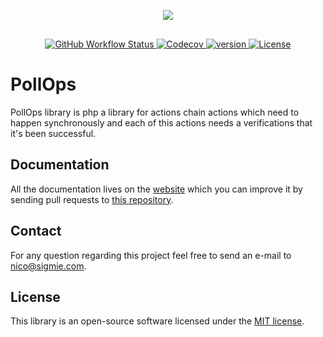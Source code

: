 <p align="center" style="padding-bottom:1rem"><img src="https://res.cloudinary.com/markos-nikolaos-orfanos/image/upload/c_scale,h_120,w_120/v1586943534/Sigmie/black-transparent_i6bbix.png"></p>

<p align="center">
<a href="https://github.com/sigmie/cli/actions?query=workflow%3ABuild">
<img alt="GitHub Workflow Status" src="https://img.shields.io/github/workflow/status/sigmie/poll-ops/Build">
</a>

<a href="https://codecov.io/gh/sigmie/poll-ops">
  <img alt="Codecov" src="https://img.shields.io/codecov/c/github/sigmie/poll-ops">
</a>

<a href="https://packagist.org/packages/sigmie/poll-ops">
  <img src="https://img.shields.io/packagist/v/sigmie/poll-ops" alt="version"/>
</a>

<a href="https://packagist.org/packages/sigmie/poll-ops">
  <img src="https://img.shields.io/badge/License-MIT-blue.svg" alt="License"/>
</a>

</p>

# PollOps

PollOps library is php a library for actions chain actions which need to happen synchronously and each of this actions needs a verifications that it's been successful.

## Documentation
All the documentation lives on the [website](https://docs.sigmie.com/pollops) which you can improve it by sending pull requests to [this repository](https://github.com/sigmie/docs).

## Contact
 For any question regarding this project feel free to send an e-mail to nico@sigmie.com.

## License
This library is an open-source software licensed under the [MIT license](https://choosealicense.com/licenses/mit).
